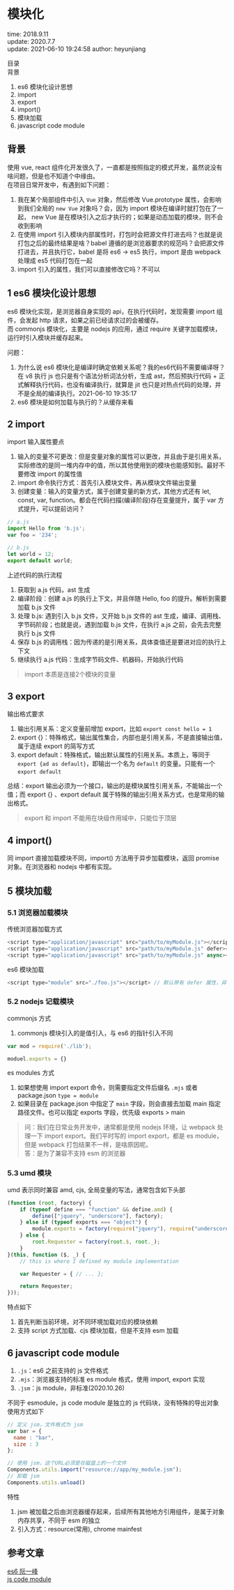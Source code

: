 # 模块化

time: 2018.9.11  
update: 2020.7.7  
update: 2021-06-10 19:24:58
author: heyunjiang

目录  
背景  
1. es6 模块化设计思想
2. import
3. export
4. import()
5. 模块加载
6. javascript code module

## 背景

使用 vue, react 组件化开发很久了，一直都是按照指定的模式开发，虽然说没有啥问题，但是也不知道个中缘由。  
在项目日常开发中，有遇到如下问题：  
1. 我在某个局部组件中引入 `Vue` 对象，然后修改 Vue.prototype 属性，会影响到我们全局的 `new Vue` 对象吗？会，因为 import 模块在编译时就打包在了一起， new Vue 是在模块引入之后才执行的；如果是动态加载的模块，则不会收到影响
2. 在使用 import 引入模块内部属性时，打包时会把源文件打进去吗？也就是说打包之后的最终结果是啥？babel 遵循的是浏览器要求的规范吗？会把源文件打进去，并且执行它，babel 是将 es6 -> es5 执行，import 是由 webpack 处理成 es5 代码打包在一起
3. import 引入的属性，我们可以直接修改它吗？不可以

## 1 es6 模块化设计思想

es6 模块化实现，是浏览器自身实现的 api，在执行代码时，发现需要 import 组件，会发起 http 请求，如果之前已经请求过的会被缓存。  
而 commonjs 模块化，主要是 nodejs 的应用，通过 require 关键字加载模块，运行时引入模块并缓存起来。

问题：
1. 为什么说 es6 模块化是编译时确定依赖关系呢？我的es6代码不需要编译呀？在 v8 执行 js 也只是有个语法分析词法分析，生成 ast，然后预执行代码 + 正式解释执行代码，也没有编译执行，就算是 jit 也只是对热点代码的处理，并不是全局的编译执行。2021-06-10 19:35:17
2. es6 模块是如何加载与执行的？从缓存来看

## 2 import 

import 输入属性要点  
1. 输入的变量不可更改：但是变量对象的属性可以更改，并且由于是引用关系，实际修改的是同一堆内存中的值，所以其他使用到的模块也能感知到。最好不要修改 import 的属性值
2. import 命令执行方式：首先引入模块文件，再从模块文件输出变量
3. 创建变量：输入的变量方式，属于创建变量的新方式，其他方式还有 let, const, var, function。都会在代码扫描(编译阶段)存在变量提升，属于 var 方式提升，可以提前访问？

```javascript
// a.js
import Hello from 'b.js';
var foo = '234';

// b.js
let world = 12;
export default world;
```

上述代码的执行流程

1. 获取到 a.js 代码，ast 生成
2. 编译阶段：创建 a.js 的执行上下文，并且伴随 Hello, foo 的提升。解析到需要加载 b.js 文件
3. 处理 b.js: 遇到引入 b.js 文件，又开始 b.js 文件的 ast 生成，编译、调用栈、字节码阶段；也就是说，遇到加载 b.js 文件，在执行 a.js 之前，会先去完整执行 b.js 文件
4. 保存 b.js 的调用栈：因为传递的是引用关系，具体查值还是要进对应的执行上下文
5. 继续执行 a.js 代码：生成字节码文件、机器码，开始执行代码

> import 本质是连接2个模块的变量

## 3 export

输出格式要求  
1. 输出引用关系：定义变量前增加 export，比如 `export const hello = 1`
2. export {}：特殊格式，输出属性集合，内部也是引用关系，不是直接输出值，属于连续 export 的简写方式
3. export default：特殊格式，输出默认属性的引用关系。本质上，等同于 `export {ad as default}`，即输出一个名为 `default` 的变量。只能有一个 `export default`

总结：export 输出必须为一个接口，输出的是模块属性引用关系，不能输出一个值；而 export {} 、export default 属于特殊的输出引用关系方式，也是常用的输出格式。

> export 和 import 不能用在块级作用域中，只能位于顶层

## 4 import()

同 import 直接加载模块不同，import() 方法用于异步加载模块，返回 promise 对象。在浏览器和 nodejs 中都有实现。

## 5 模块加载

### 5.1 浏览器加载模块

传统浏览器加载方式 

``` javascript
<script type="application/javascript" src="path/to/myModule.js"></script>
<script type="application/javascript" src="path/to/myModule.js" defer></script> // 页面渲染完再按顺序执行
<script type="application/javascript" src="path/to/myModule.js" async></script> // 加载完就执行，暂停渲染
```

es6 模块加载

```javascript
<script type="module" src="./foo.js"></script> // 默认带有 defer 属性，异步加载，不需要再设置 defer 属性
```

### 5.2 nodejs 记载模块

commonjs 方式

1. commonjs 模块引入的是值引入，与 es6 的指针引入不同

```javascript
var mod = require('./lib');

moduel.exports = {}
```

es modules 方式

1. 如果想使用 import export 命令，则需要指定文件后缀名 `.mjs` 或者 package.json `type = module`
2. 如果目录在 package.json 中指定了 `main` 字段，则会直接去加载 main 指定路径文件。也可以指定 exports 字段，优先级 exports > main

> 问：我们在日常业务开发中，通常都是使用 nodejs 环境，让 webpack 处理一下 import export。我们平时写的 import export，都是 es module，但是 webpack 打包结果不一样，是啥原因呢。  
> 答：是为了兼容不支持 esm 的浏览器

### 5.3 umd 模块

umd 表示同时兼容 amd, cjs, 全局变量的写法，通常包含如下头部  
```javascript
(function (root, factory) {
    if (typeof define === "function" && define.amd) {
        define(["jquery", "underscore"], factory);
    } else if (typeof exports === "object") {
        module.exports = factory(require("jquery"), require("underscore"));
    } else {
        root.Requester = factory(root.$, root._);
    }
}(this, function ($, _) {
    // this is where I defined my module implementation

    var Requester = { // ... };

    return Requester;
}));
```

特点如下  
1. 首先判断当前环境，对不同环境加载对应的模块依赖
2. 支持 script 方式加载、cjs 模块加载，但是不支持 esm 加载

## 6 javascript code module

1. `.js`：es6 之前支持的 js 文件格式
2. `.mjs`：浏览器支持的标准 es module 格式，使用 import, export 实现
3. `.jsm`：js module，非标准(2020.10.26)

不同于 esmodule，js code module 是独立的 js 代码块，没有特殊的导出对象  
使用方式如下  
```javascript
// 定义 jsm，文件格式为 jsm
var bar = {
  name : "bar",
  size : 3
};
```

```javascript
// 使用 jsm，这个URL必须是在磁盘上的一个文件
Components.utils.import("resource://app/my_module.jsm");
// 卸载 jsm
Components.utils.unload()
```

特性  
1. jsm 被加载之后由浏览器缓存起来，后续所有其他地方引用组件，是属于对象内存共享，不同于 esm 的独立
2. 引入方式：resource(常用), chrome mainfest

## 参考文章

[es6 阮一峰](https://es6.ruanyifeng.com/#docs/module)  
[js code module](https://developer.mozilla.org/zh-CN/docs/Web/JavaScript/Guide/Modules)
